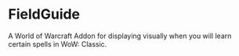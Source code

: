 # FieldGuide
A World of Warcraft Addon for displaying visually when you will learn certain spells in WoW: Classic.
